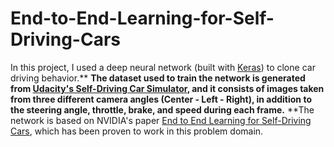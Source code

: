 # End-to-End-Learning-for-Self-Driving-Cars
In this project, I used a deep neural network (built with [Keras](https://keras.io/)) to clone car driving behavior.**  **The dataset used to train the network is generated from [Udacity's Self-Driving Car Simulator](https://github.com/udacity/self-driving-car-sim), and it consists of images taken from three different camera angles (Center - Left - Right), in addition to the steering angle, throttle, brake, and speed during each frame.**  **The network is based on NVIDIA's paper [End to End Learning for Self-Driving Cars](https://arxiv.org/pdf/1604.07316v1.pdf), which has been proven to work in this problem domain.
